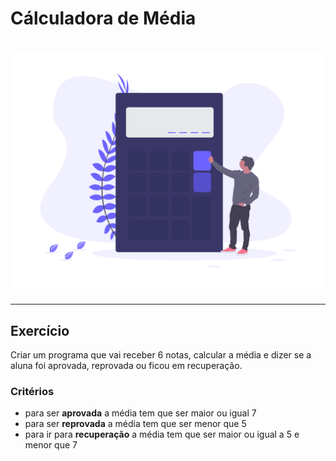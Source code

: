 # Cálculadora de Média

![calculadora de média](./img/calculator.png)
=======
______________________________
## Exercício

Criar um programa que vai receber 6 notas, calcular a média e dizer se a aluna foi aprovada, reprovada ou ficou em recuperação.

### Critérios
* para ser __aprovada__ a média tem que ser maior ou igual 7
* para ser __reprovada__ a média tem que ser menor que 5
* para ir para __recuperação__ a média tem que ser maior ou igual a 5 e menor que 7
